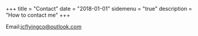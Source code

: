 +++
title = "Contact"
date = "2018-01-01"
sidemenu = "true"
description = "How to contact me"
+++

Email:jcflyingco@outlook.com